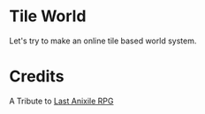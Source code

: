 # Tile World

Let's try to make an online tile based world system.


# Credits

A Tribute to [Last Anixile RPG](http://www.last-anixile.de)